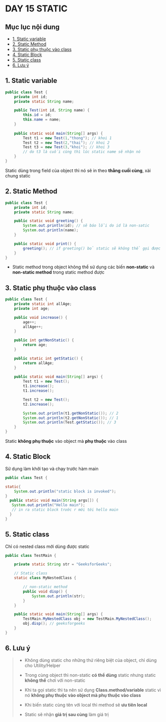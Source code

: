 # DAY 15 STATIC 

## Mục lục nội dung

  - [1. Static variable](#1-static-variable)
  - [2. Static Method](#2-static-method)
  - [3. Static phụ thuộc vào class](#3-static-phụ-thuộc-vào-class)
  - [4. Static Block](#4-static-block)
  - [5. Static class](#5-static-class)
  - [6. Lưu ý](#6-lưu-ý)

## 1. Static variable 

```java
public class Test {
    private int id;
    private static String name;

    public Test(int id, String name) {
        this.id = id;
        this.name = name;
    }
    
    public static void main(String[] args) {
        Test t1 = new Test(1,"thong"); // khoi 1
        Test t2 = new Test(2,"thai"); // khoi 2
        Test t3 = new Test(3,"khoi"); // khoi 3
        // do t3 là cuối cùng thì lúc static name sẽ nhận nó
    }
}
```

Static dùng trong field của object thì nó sẽ in theo **thằng cuối cùng**, xài chung static

## 2. Static Method 

```java
public class Test {
    private int id;
    private static String name;

    public static void greeting() {
        System.out.println(id); // sẽ báo lỗi do id là non-satic
        System.out.println(name);
    }

    public static void print() {
        greeting(); // if greeting() bỏ static sẽ không thể gọi được
    }
}
```

- Static method trong object không thể sử dụng các biến **non-static** và **non-static method** trong static method được

## 3. Static phụ thuộc vào class

```java
public class Test {
    private static int allAge;
    private int age;

    public void increase() {
        age++;
        allAge++;
    }

    public int getNonStatic() {
        return age;
    }

    public static int getStatic() {
        return allAge;
    }
    
    public static void main(String[] args) {
        Test t1 = new Test();
        t1.increase();
        t1.increase();

        Test t2 = new Test();
        t2.increase();

        System.out.println(t1.getNonStatic()); // 2
        System.out.println(t2.getNonStatic()); // 1
        System.out.println(Test.getStatic()); // 3
    }
}
```

Static **không phụ thuộc** vào object mà **phụ thuộc** vào class

## 4. Static Block

Sử dụng làm khởi tạo và chạy trước hàm main

```java
public class Test {

static{
    System.out.println("static block is invoked");
}  
  public static void main(String args[]) {  
   System.out.println("Hello main");  
   // in ra static block trước r mới tới hello main
  }  
}
```

## 5. Static class

Chỉ có nested class mới dùng được static 

```java
public class TestMain {

    private static String str = "GeeksforGeeks";

    // Static class
    static class MyNestedClass {

        // non-static method
        public void disp() {
            System.out.println(str);
        }
    }

    public static void main(String[] args) {
        TestMain.MyNestedClass obj = new TestMain.MyNestedClass();
        obj.disp(); // geeksforgeeks
    }
}
```

## 6. Lưu ý

> - Không dùng static cho những thứ riêng biệt của object, chỉ dùng cho Utility/Helper
>
> - Trong cùng object thì non-static **có thể dùng** static nhưng static **không thể** chơi với non-static
>
> - Khi ta gọi static thì ta nên sử dụng **Class.method/variable** static vì nó **không phụ thuộc vào object mà phụ thuộc vào class**
>
> - Khi biến static cùng tên với local thì method sẽ **ưu tiên local**
>
> - Static sẽ nhận **giá trị sau cùng** làm giá trị